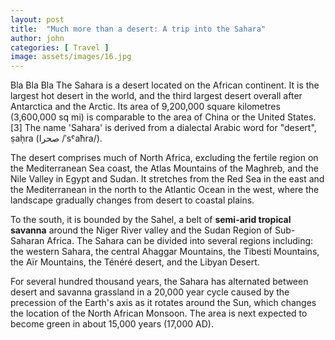 ```yaml
---
layout: post
title:  "Much more than a desert: A trip into the Sahara"
author: john
categories: [ Travel ]
image: assets/images/16.jpg
---
```

Bla Bla Bla
The Sahara is a desert located on the African continent. It is the largest hot desert in the world, and the third largest desert overall after Antarctica and the Arctic. Its area of 9,200,000 square kilometres (3,600,000 sq mi) is comparable to the area of China or the United States.[3] The name 'Sahara' is derived from a dialectal Arabic word for "desert", ṣaḥra (صحرا /ˈsˤaħra/).

The desert comprises much of North Africa, excluding the fertile region on the Mediterranean Sea coast, the Atlas Mountains of the Maghreb, and the Nile Valley in Egypt and Sudan. It stretches from the Red Sea in the east and the Mediterranean in the north to the Atlantic Ocean in the west, where the landscape gradually changes from desert to coastal plains. 

To the south, it is bounded by the Sahel, a belt of **semi-arid tropical savanna** around the Niger River valley and the Sudan Region of Sub-Saharan Africa. The Sahara can be divided into several regions including: the western Sahara, the central Ahaggar Mountains, the Tibesti Mountains, the Aïr Mountains, the Ténéré desert, and the Libyan Desert.

For several hundred thousand years, the Sahara has alternated between desert and savanna grassland in a 20,000 year cycle caused by the precession of the Earth's axis as it rotates around the Sun, which changes the location of the North African Monsoon. The area is next expected to become green in about 15,000 years (17,000 AD).
